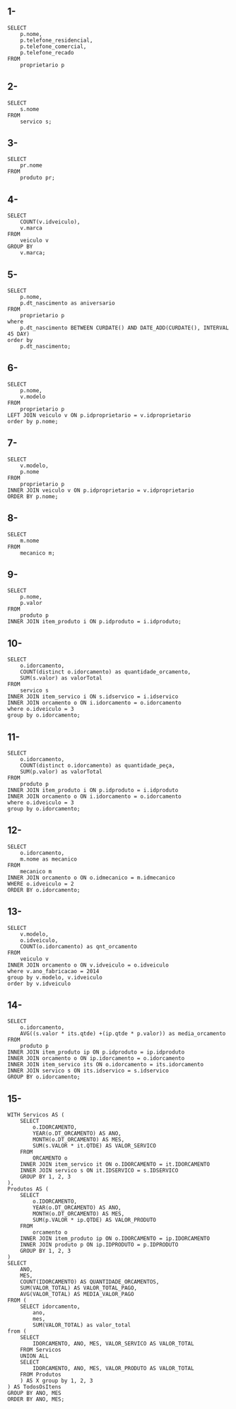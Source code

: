 ## 1-
    SELECT
	    p.nome,
        p.telefone_residencial,
        p.telefone_comercial,
        p.telefone_recado
    FROM
	    proprietario p


## 2-
    SELECT
	    s.nome
    FROM
	    servico s;


## 3-
    SELECT
	    pr.nome
    FROM
	    produto pr;


## 4-
    SELECT
	    COUNT(v.idveiculo),
        v.marca
    FROM
	    veiculo v
    GROUP BY
	    v.marca;


## 5-
    SELECT
	    p.nome,
        p.dt_nascimento as aniversario
    FROM
	    proprietario p
    where
	    p.dt_nascimento BETWEEN CURDATE() AND DATE_ADD(CURDATE(), INTERVAL 45 DAY)
    order by 
	    p.dt_nascimento;


## 6-
    SELECT
	    p.nome,
        v.modelo
    FROM
	    proprietario p
    LEFT JOIN veiculo v ON p.idproprietario = v.idproprietario
    order by p.nome;    


## 7-
    SELECT
	    v.modelo,
        p.nome
    FROM    
        proprietario p
    INNER JOIN veiculo v ON p.idproprietario = v.idproprietario
    ORDER BY p.nome;


## 8-
    SELECT
	    m.nome
    FROM
	    mecanico m;


## 9-
    SELECT
	    p.nome,
        p.valor
    FROM 
	    produto p 
    INNER JOIN item_produto i ON p.idproduto = i.idproduto;


## 10-
    SELECT
	    o.idorcamento,
	    COUNT(distinct o.idorcamento) as quantidade_orcamento,
        SUM(s.valor) as valorTotal   
    FROM 
	    servico s
    INNER JOIN item_servico i ON s.idservico = i.idservico
    INNER JOIN orcamento o ON i.idorcamento = o.idorcamento
    where o.idveiculo = 3
    group by o.idorcamento;


## 11-
    SELECT
	    o.idorcamento,
	    COUNT(distinct o.idorcamento) as quantidade_peça,
        SUM(p.valor) as valorTotal   
    FROM 
	    produto p
    INNER JOIN item_produto i ON p.idproduto = i.idproduto
    INNER JOIN orcamento o ON i.idorcamento = o.idorcamento
    where o.idveiculo = 3
    group by o.idorcamento;


## 12-
    SELECT
	    o.idorcamento,
        m.nome as mecanico
    FROM 
	    mecanico m
    INNER JOIN orcamento o ON o.idmecanico = m.idmecanico
    WHERE o.idveiculo = 2
    ORDER BY o.idorcamento;


## 13-
    SELECT
	    v.modelo,
        o.idveiculo,
        COUNT(o.idorcamento) as qnt_orcamento
    FROM
	    veiculo v
    INNER JOIN orcamento o ON v.idveiculo = o.idveiculo
    where v.ano_fabricacao = 2014
    group by v.modelo, v.idveiculo
    order by v.idveiculo


## 14-
    SELECT
	    o.idorcamento,
	    AVG((s.valor * its.qtde) +(ip.qtde * p.valor)) as media_orcamento
    FROM
	    produto p
    INNER JOIN item_produto ip ON p.idproduto = ip.idproduto
    INNER JOIN orcamento o ON ip.idorcamento = o.idorcamento
    INNER JOIN item_servico its ON o.idorcamento = its.idorcamento
    INNER JOIN servico s ON its.idservico = s.idservico
    GROUP BY o.idorcamento;


## 15-
    WITH Servicos AS (
        SELECT
            o.IDORCAMENTO,
            YEAR(o.DT_ORCAMENTO) AS ANO,
            MONTH(o.DT_ORCAMENTO) AS MES,
            SUM(s.VALOR * it.QTDE) AS VALOR_SERVICO
        FROM
            ORCAMENTO o
        INNER JOIN item_servico it ON o.IDORCAMENTO = it.IDORCAMENTO
        INNER JOIN servico s ON it.IDSERVICO = s.IDSERVICO
        GROUP BY 1, 2, 3
    ),
    Produtos AS (
        SELECT
            o.IDORCAMENTO,
            YEAR(o.DT_ORCAMENTO) AS ANO,
            MONTH(o.DT_ORCAMENTO) AS MES,
            SUM(p.VALOR * ip.QTDE) AS VALOR_PRODUTO
        FROM
            orcamento o
        INNER JOIN item_produto ip ON o.IDORCAMENTO = ip.IDORCAMENTO
        INNER JOIN produto p ON ip.IDPRODUTO = p.IDPRODUTO
        GROUP BY 1, 2, 3
    )
    SELECT
        ANO,
        MES,
        COUNT(IDORCAMENTO) AS QUANTIDADE_ORCAMENTOS,
        SUM(VALOR_TOTAL) AS VALOR_TOTAL_PAGO,
        AVG(VALOR_TOTAL) AS MEDIA_VALOR_PAGO
    FROM (
        SELECT idorcamento,
		    ano,
            mes,
            SUM(VALOR_TOTAL) as valor_total
    from (
        SELECT 
            IDORCAMENTO, ANO, MES, VALOR_SERVICO AS VALOR_TOTAL
        FROM Servicos
        UNION ALL
        SELECT 
            IDORCAMENTO, ANO, MES, VALOR_PRODUTO AS VALOR_TOTAL
        FROM Produtos
        ) AS X group by 1, 2, 3
    ) AS TodosOsItens
    GROUP BY ANO, MES
    ORDER BY ANO, MES;



